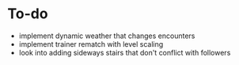 # To-do
- implement dynamic weather that changes encounters
- implement trainer rematch with level scaling
- look into adding sideways stairs that don't conflict with followers
